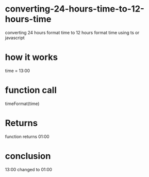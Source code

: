# converting-24-hours-time-to-12-hours-time
converting 24 hours format time to 12 hours format time using ts or javascript

# how it works
time = 13:00

# function call
timeFormat(time)

# Returns
function returns 01:00

# conclusion
13:00 changed to 01:00
